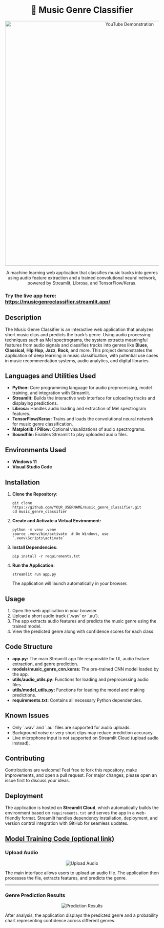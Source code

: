 <h1 align="center">🎵 Music Genre Classifier</h1>

<p align="center">
  <a href="https://youtu.be/WbnEZCk2rro"><img src="https://i.imgur.com/Ixowszi.gif" alt="YouTube Demonstration" width="800"></a>
</p>

<p align="center">A machine learning web application that classifies music tracks into genres using audio feature extraction and a trained convolutional neural network, powered by Streamlit, Librosa, and TensorFlow/Keras.</p>

<h3>Try the live app here: <a href="https://musicgenreclassifier-eyuvharjirpxan82uz7qwy.streamlit.app/">https://musicgenreclassifier.streamlit.app/</a></h3>

<h2>Description</h2>
<p>The Music Genre Classifier is an interactive web application that analyzes short music clips and predicts the track’s genre. Using audio processing techniques such as Mel spectrograms, the system extracts meaningful features from audio signals and classifies tracks into genres like <b>Blues</b>, <b>Classical</b>, <b>Hip Hop</b>, <b>Jazz</b>, <b>Rock</b>, and more. This project demonstrates the application of deep learning in music classification, with potential use cases in music recommendation systems, audio analytics, and digital libraries.</p>

<h2>Languages and Utilities Used</h2>
<ul>
    <li><b>Python:</b> Core programming language for audio preprocessing, model training, and integration with Streamlit.</li>
    <li><b>Streamlit:</b> Builds the interactive web interface for uploading tracks and displaying predictions.</li>
    <li><b>Librosa:</b> Handles audio loading and extraction of Mel spectrogram features.</li>
    <li><b>TensorFlow/Keras:</b> Trains and loads the convolutional neural network for music genre classification.</li>
    <li><b>Matplotlib / Pillow:</b> Optional visualizations of audio spectrograms.</li>
    <li><b>Soundfile:</b> Enables Streamlit to play uploaded audio files.</li>
</ul>

<h2>Environments Used</h2>
<ul>
    <li><b>Windows 11</b></li>
    <li><b>Visual Studio Code</b></li>
</ul>

<h2>Installation</h2>
<ol>
    <li><strong>Clone the Repository:</strong>
        <pre><code>git clone https://github.com/YOUR_USERNAME/music_genre_classifier.git
cd music_genre_classifier</code></pre>
    </li>
    <li><strong>Create and Activate a Virtual Environment:</strong>
        <pre><code>python -m venv .venv
source .venv/bin/activate  # On Windows, use `.venv\Scripts\activate`</code></pre>
    </li>
    <li><strong>Install Dependencies:</strong>
        <pre><code>pip install -r requirements.txt</code></pre>
    </li>
    <li><strong>Run the Application:</strong>
        <pre><code>streamlit run app.py</code></pre>
        The application will launch automatically in your browser.
    </li>
</ol>

<h2>Usage</h2>
<ol>
    <li>Open the web application in your browser.</li>
    <li>Upload a short audio track (`.wav` or `.au`).</li>
    <li>The app extracts audio features and predicts the music genre using the trained model.</li>
    <li>View the predicted genre along with confidence scores for each class.</li>
</ol>

<h2>Code Structure</h2>
<ul>
    <li><strong>app.py:</strong> The main Streamlit app file responsible for UI, audio feature extraction, and genre prediction.</li>
    <li><strong>models/music_genre_cnn.keras:</strong> The pre-trained CNN model loaded by the app.</li>
    <li><strong>utils/audio_utils.py:</strong> Functions for loading and preprocessing audio files.</li>
    <li><strong>utils/model_utils.py:</strong> Functions for loading the model and making predictions.</li>
    <li><strong>requirements.txt:</strong> Contains all necessary Python dependencies.</li>
</ul>

<h2>Known Issues</h2>
<ul>
    <li>Only `.wav` and `.au` files are supported for audio uploads.</li>
    <li>Background noise or very short clips may reduce prediction accuracy.</li>
    <li>Live microphone input is not supported on Streamlit Cloud (upload audio instead).</li>
</ul>

<h2>Contributing</h2>
<p>Contributions are welcome! Feel free to fork this repository, make improvements, and open a pull request. For major changes, please open an issue first to discuss your ideas.</p>

<h2>Deployment</h2>
<p>The application is hosted on <b>Streamlit Cloud</b>, which automatically builds the environment based on <code>requirements.txt</code> and serves the app in a web-friendly format. Streamlit handles dependency installation, deployment, and version control integration with GitHub for seamless updates.</p>

<h2><a href="https://github.com/pedromussi1/music_genre_classifier/blob/main/train.py">Model Training Code (optional link)</a></h2>

<h3>Upload Audio</h3>
<p align="center">
    <img src="https://i.imgur.com/OkD0t3r.png" alt="Upload Audio">
</p>
<p>The main interface allows users to upload an audio file. The application then processes the file, extracts features, and predicts the genre.</p>

<hr>

<h3>Genre Prediction Results</h3>
<p align="center">
    <img src="https://i.imgur.com/UcsH7k9.png" alt="Prediction Results">
</p>
<p>After analysis, the application displays the predicted genre and a probability chart representing confidence across different genres.</p>
